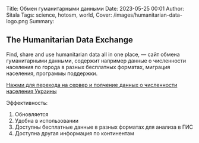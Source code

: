 Title: Обмен гуманитарными данными
Date: 2023-05-25 00:01
Author: Sitala
Tags: science, hotosm, world,
Cover: /images/humanitarian-data-logo.png
Summary:

## The Humanitarian Data Exchange

Find, share and use humanitarian data all in one place, — сайт обмена гуманитарными данными, содержит например данные о численности населения по города в разных бесплатных форматах, миграция населения, программы поддержки. 

[Нажми для перехода на сервер и полчение данных о численности населения Украины][1]

[1]:https://data.humdata.org/dataset/hotosm_ukr_populated_places

Эффективность:

1. Обновляется
2. Удобна в использовании
3. Доступны бесплатные данные в разных форматах для анализа в ГИС
4. Доступна другая информация по континентам
 